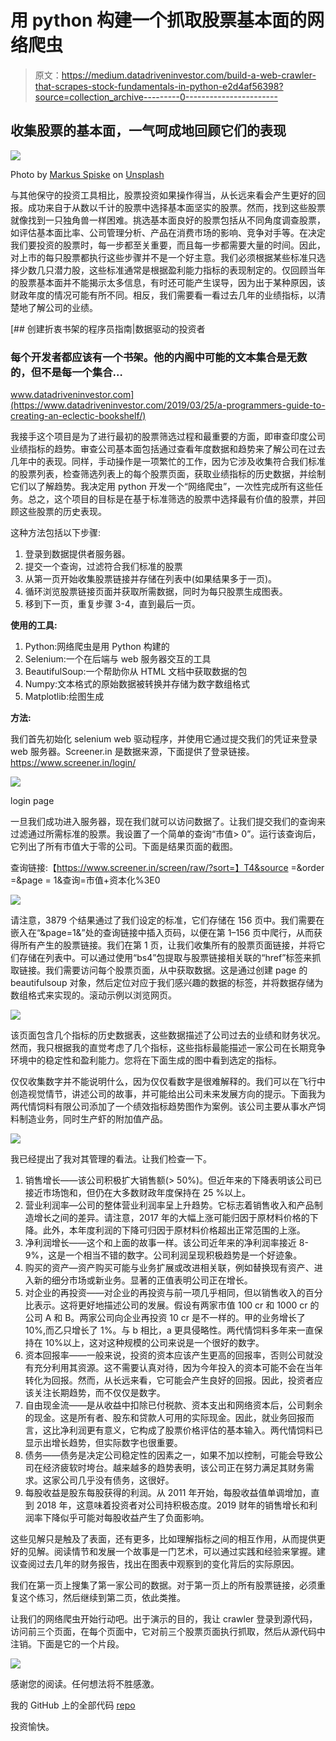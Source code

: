 # 用 python 构建一个抓取股票基本面的网络爬虫

> 原文：<https://medium.datadriveninvestor.com/build-a-web-crawler-that-scrapes-stock-fundamentals-in-python-e2d4af56398?source=collection_archive---------0----------------------->

## 收集股票的基本面，一气呵成地回顾它们的表现

![](img/fde7dc9c111c63bdf03c638493548846.png)

Photo by [Markus Spiske](https://unsplash.com/@markusspiske?utm_source=medium&utm_medium=referral) on [Unsplash](https://unsplash.com?utm_source=medium&utm_medium=referral)

与其他保守的投资工具相比，股票投资如果操作得当，从长远来看会产生更好的回报。成功来自于从数以千计的股票中选择基本面坚实的股票。然而，找到这些股票就像找到一只独角兽一样困难。挑选基本面良好的股票包括从不同角度调查股票，如评估基本面比率、公司管理分析、产品在消费市场的影响、竞争对手等。在决定我们要投资的股票时，每一步都至关重要，而且每一步都需要大量的时间。因此，对上市的每只股票都执行这些步骤并不是一个好主意。我们必须根据某些标准只选择少数几只潜力股，这些标准通常是根据盈利能力指标的表现制定的。仅回顾当年的股票基本面并不能揭示太多信息，有时还可能产生误导，因为出于某种原因，该财政年度的情况可能有所不同。相反，我们需要看一看过去几年的业绩指标，以清楚地了解公司的业绩。

[](https://www.datadriveninvestor.com/2019/03/25/a-programmers-guide-to-creating-an-eclectic-bookshelf/) [## 创建折衷书架的程序员指南|数据驱动的投资者

### 每个开发者都应该有一个书架。他的内阁中可能的文本集合是无数的，但不是每一个集合…

www.datadriveninvestor.com](https://www.datadriveninvestor.com/2019/03/25/a-programmers-guide-to-creating-an-eclectic-bookshelf/) 

我接手这个项目是为了进行最初的股票筛选过程和最重要的方面，即审查印度公司业绩指标的趋势。审查公司基本面包括通过查看年度数据和趋势来了解公司在过去几年中的表现。同样，手动操作是一项繁忙的工作，因为它涉及收集符合我们标准的股票列表，检查筛选列表上的每个股票页面，获取业绩指标的历史数据，并绘制它们以了解趋势。我决定用 python 开发一个“网络爬虫”，一次性完成所有这些任务。总之，这个项目的目标是在基于标准筛选的股票中选择最有价值的股票，并回顾这些股票的历史表现。

这种方法包括以下步骤:

1.  登录到数据提供者服务器。
2.  提交一个查询，过滤符合我们标准的股票
3.  从第一页开始收集股票链接并存储在列表中(如果结果多于一页)。
4.  循环浏览股票链接页面并获取所需数据，同时为每只股票生成图表。
5.  移到下一页，重复步骤 3-4，直到最后一页。

**使用的工具:**

1.  Python:网络爬虫是用 Python 构建的
2.  Selenium:一个在后端与 web 服务器交互的工具
3.  BeautifulSoup:一个帮助你从 HTML 文档中获取数据的包
4.  Numpy:文本格式的原始数据被转换并存储为数字数组格式
5.  Matplotlib:绘图生成

**方法:**

我们首先初始化 selenium web 驱动程序，并使用它通过提交我们的凭证来登录 web 服务器。Screener.in 是数据来源，下面提供了登录链接。https://www.screener.in/login/

![](img/e477df10b132dfb7a58ad09e20189309.png)

login page

一旦我们成功进入服务器，现在我们就可以访问数据了。让我们提交我们的查询来过滤通过所需标准的股票。我设置了一个简单的查询“市值> 0”。运行该查询后，它列出了所有市值大于零的公司。下面是结果页面的截图。

查询链接:【https://www.screener.in/screen/raw/?sort=】T4&source =&order =&page = 1&查询=市值+资本化%3E0

![](img/775bfbf15785707227fd9fcc6019c364.png)

请注意，3879 个结果通过了我们设定的标准，它们存储在 156 页中。我们需要在嵌入在“&page=1&”处的查询链接中插入页码，以便在第 1–156 页中爬行，从而获得所有产生的股票链接。我们在第 1 页，让我们收集所有的股票页面链接，并将它们存储在列表中。可以通过使用“bs4”包提取与股票链接相关联的“href”标签来抓取链接。我们需要访问每个股票页面，从中获取数据。这是通过创建 page 的 beautifulsoup 对象，然后定位对应于我们感兴趣的数据的标签，并将数据存储为数组格式来实现的。滚动示例以浏览网页。

![](img/63d06ea21a1dfa9dd9b83b8f556f4111.png)

该页面包含几个指标的历史数据表，这些数据描述了公司过去的业绩和财务状况。然而，我只根据我的直觉考虑了几个指标，这些指标最能描述一家公司在长期竞争环境中的稳定性和盈利能力。您将在下面生成的图中看到选定的指标。

仅仅收集数字并不能说明什么，因为仅仅看数字是很难解释的。我们可以在飞行中创造视觉情节，讲述公司的故事，并可能给出公司未来发展方向的提示。下面我为两代情饲料有限公司添加了一个绩效指标趋势图作为案例。该公司主要从事水产饲料制造业务，同时生产虾的附加值产品。

![](img/4b35048d0e73891184b852ad95fbd9b8.png)

我已经提出了我对其管理的看法。让我们检查一下。

1.  销售增长——该公司积极扩大销售额(> 50%)。但近年来的下降表明该公司已接近市场饱和，但仍在大多数财政年度保持在 25 %以上。
2.  营业利润率—公司的整体营业利润率呈上升趋势。它标志着销售收入和产品制造增长之间的差异。请注意，2017 年的大幅上涨可能归因于原材料价格的下降。此外，本年度利润的下降可归因于原材料价格超出正常范围的上涨。
3.  净利润增长——这个和上面的故事一样。该公司近年来的净利润率接近 8-9%，这是一个相当不错的数字。公司利润呈现积极趋势是一个好迹象。
4.  购买的资产—资产购买可能与业务扩展或改进相关联，例如替换现有资产、进入新的细分市场或新业务。显著的正值表明公司正在增长。
5.  对企业的再投资——对企业的再投资与前一项几乎相同，但以销售收入的百分比表示。这将更好地描述公司的发展。假设有两家市值 100 cr 和 1000 cr 的公司 A 和 B。两家公司向企业再投资 10 cr 是不一样的。甲的业务增长了 10%,而乙只增长了 1%。与 b 相比，a 更具侵略性。两代情饲料多年来一直保持在 10%以上，这对这种规模的公司来说是一个很好的数字。
6.  资本回报率——一般来说，投资的资本应该产生更高的回报率，否则公司就没有充分利用其资源。这不需要认真对待，因为今年投入的资本可能不会在当年转化为回报。然而，从长远来看，它可能会产生良好的回报。因此，投资者应该关注长期趋势，而不仅仅是数字。
7.  自由现金流——是从收益中扣除已付税款、资本支出和网络资本后，公司剩余的现金。这是所有者、股东和贷款人可用的实际现金。因此，就业务回报而言，这比净利润更有意义，它构成了股票价格评估的基本输入。两代情饲料已显示出增长趋势，但实际数字也很重要。
8.  债务——债务是决定公司稳定性的因素之一，如果不加以控制，可能会导致公司在经济疲软时垮台。越来越多的趋势表明，该公司正在努力满足其财务需求。这家公司几乎没有债务，这很好。
9.  每股收益是股东每股获得的利润。从 2011 年开始，每股收益值单调增加，直到 2018 年，这意味着投资者对公司持积极态度。2019 财年的销售增长和利润率下降似乎可能对每股收益产生了负面影响。

这些见解只是触及了表面，还有更多，比如理解指标之间的相互作用，从而提供更好的见解。阅读情节和发展一个故事是一门艺术，可以通过实践和经验来掌握。建议查阅过去几年的财务报告，找出在图表中观察到的变化背后的实际原因。

我们在第一页上搜集了第一家公司的数据。对于第一页上的所有股票链接，必须重复这个练习，然后继续到第二页，依此类推。

让我们的网络爬虫开始行动吧。出于演示的目的，我让 crawler 登录到源代码，访问前三个页面，在每个页面中，它对前三个股票页面执行抓取，然后从源代码中注销。下面是它的一个片段。

![](img/a1f1ff12a3e949bf837469e9b367afb0.png)

感谢您的阅读。任何想法将不胜感激。

我的 GitHub 上的全部代码 [repo](https://github.com/Skumarr53/Stock-Fundamental-data-scraping-and-analysis)

投资愉快。